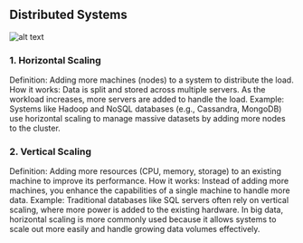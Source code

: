 ## Distributed Systems

![alt text](Scaling.png)

### 1. Horizontal Scaling
Definition: Adding more machines (nodes) to a system to distribute the load.
How it works: Data is split and stored across multiple servers. As the workload increases, more servers are added to handle the load.
Example: Systems like Hadoop and NoSQL databases (e.g., Cassandra, MongoDB) use horizontal scaling to manage massive datasets by adding more nodes to the cluster.

### 2. Vertical Scaling
Definition: Adding more resources (CPU, memory, storage) to an existing machine to improve its performance.
How it works: Instead of adding more machines, you enhance the capabilities of a single machine to handle more data.
Example: Traditional databases like SQL servers often rely on vertical scaling, where more power is added to the existing hardware.
In big data, horizontal scaling is more commonly used because it allows systems to scale out more easily and handle growing data volumes effectively.